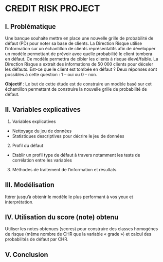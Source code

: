 # CREDIT RISK PROJECT

## I. Problématique
Une banque souhaite mettre en place une nouvelle grille de probabilité de défaut (PD) pour noter sa base de
clients. La Direction Risque utilise l’information sur un échantillon de clients représentatifs afin de développer
un modèle permettant de prévoir avec quelle probabilité le client tombera en défaut.
Ce modèle permettra de cibler les clients à risque élevé/faible. La Direction Risque a extrait des informations de
50 000 clients pour déceler les défauts. Est-ce que le client est tombée en défaut ? Deux réponses sont
possibles à cette question : 1 – oui ou 0 – non.

**Objectif** : Le but de cette étude est de construire un modèle basé sur cet échantillon permettant de construire la nouvelle grille de probabilité de défaut.

## II. Variables explicatives
1. Variables explicatives
  - Nettoyage du jeu de données
  - Statistiques descriptives pour décrire le jeu de données
2. Profil du défaut
  - Etablir un profil type de défaut à travers notamment les tests de corrélation entre les
variables
3. Méthodes de traitement de l’information et résultats
## III. Modélisation
Itérer jusqu’à obtenir le modèle le plus performant à vos yeux et interprétation.
## IV. Utilisation du score (note) obtenu
Utiliser les notes obtenues (scores) pour construire des classes homogènes de risque (même nombre de CHR
que la variable « grade ») et calcul des probabilités de défaut par CHR.
## V. Conclusion
